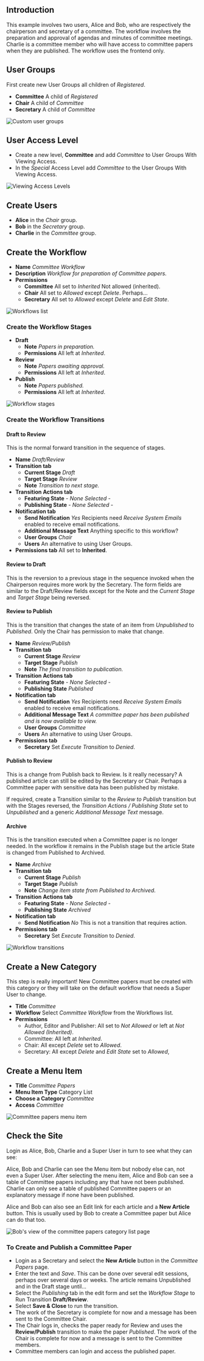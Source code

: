<!-- Filename: J6.x:Workflow_Scenarios_Example_2 / Display title: Workflow Example 2 -->

## Introduction

This example involves two users, Alice and Bob, who are respectively the
chairperson and secretary of a committee. The workflow involves the preparation
and approval of agendas and minutes of committee meetings. Charlie is a 
committee member who will have access to committee papers when they are
published. The workflow uses the frontend only.

## User Groups

First create new User Groups all children of *Registered*.

- **Committee** A child of *Registered* 
- **Chair** A child of *Committee*
- **Secretary** A child of *Committee*

![Custom user groups](../../../en/images/workflows/example-2-user-groups.png)

## User Access Level

- Create a new level, **Committee** and add *Committee* to User Groups With Viewing Access.
- In the *Special* Access Level add *Committee* to the User Groups With Viewing Access.

![Viewing Access Levels](../../../en/images/workflows/example-2-viewing-access-levels.png)

## Create Users

- **Alice** in the *Chair* group.
- **Bob** in the *Secretary* group.
- **Charlie** in the *Committee* group.

## Create the Workflow

- **Name** *Committee Workflow*
- **Description** *Workflow for preparation of Committee papers.*
- **Permissions**
  - **Committee** All set to *Inherited* Not allowed (inherited).
  - **Chair** All set to *Allowed* except *Delete*. Perhaps...
  - **Secretary** All set to *Allowed* except *Delete* and *Edit State*.

![Workflows list](../../../en/images/workflows/example-2-workflows-list.png)

### Create the Workflow Stages

- **Draft** 
  - **Note** *Papers in preparation.* 
  - **Permissions** All left at *Inherited*.
- **Review**
  - **Note** *Papers awaiting approval.* 
  - **Permissions** All left at *Inherited*.
- **Publish**
  - **Note** *Papers published.* 
  - **Permissions** All left at *Inherited*.

![Workflow stages](../../../en/images/workflows/example-2-stages-committee-workflow.png)

### Create the Workflow Transitions

#### Draft to Review

This is the normal forward transition in the sequence of stages.

- **Name** *Draft/Review*
- **Transition tab**
  - **Current Stage** *Draft*
  - **Target Stage** *Review*
  - **Note** *Transition to next stage.*
- **Transition Actions tab**
  - **Featuring State** *- None Selected -*
  - **Publishing State** *- None Selected -*
- **Notification tab**
  - **Send Notification** *Yes* Recipients need *Receive System Emails* enabled
    to receive email notifications. 
  - **Additional Message Text** Anything specific to this workflow?
  - **User Groups** *Chair*
  - **Users** An alternative to using User Groups.
- **Permissions tab** All set to **Inherited**.

#### Review to Draft

This is the reversion to a previous stage in the sequence invoked when the
Chairperson requires more work by the Secretary. The form fields are similar
to the Draft/Review fields except for the Note and the *Current Stage* and
*Target Stage* being reversed.

#### Review to Publish

This is the transition that changes the state of an item from *Unpublished*
to *Published*. Only the Chair has permission to make that change.

- **Name** *Review/Publish*
- **Transition tab**
  - **Current Stage** *Review*
  - **Target Stage** *Publish*
  - **Note** *The final transition to publication.*
- **Transition Actions tab**
  - **Featuring State** *- None Selected -*
  - **Publishing State** *Published*
- **Notification tab**
  - **Send Notification** *Yes* Recipients need *Receive System Emails* enabled
    to receive email notifications. 
  - **Additional Message Text** *A committee paper has been published and is now available to view.*
  - **User Groups** *Committee*
  - **Users** An alternative to using User Groups.
- **Permissions tab**
  - **Secretary** Set *Execute Transition* to *Denied*.

#### Publish to Review

This is a change from Publish back to Review. Is it really necessary? A 
published article can still be edited by the Secretary or Chair. Perhaps a 
Committee paper with sensitive data has been published by mistake.

If required, create a Transition similar to the *Review to Publish* transition
but with the Stages reversed, the *Transition Actions / Publishing State*
set to *Unpublished* and a generic *Additional Message Text* message.

#### Archive

This is the transition executed when a Committee paper is no longer needed.
In the workflow it remains in the Publish stage but the article State is
changed from Published to Archived.

- **Name** *Archive*
- **Transition tab**
  - **Current Stage** *Publish*
  - **Target Stage** *Publish*
  - **Note** *Change item state from Published to Archived.*
- **Transition Actions tab**
  - **Featuring State** *- None Selected -*
  - **Publishing State** *Archived*
- **Notification tab**
  - **Send Notification** *No* This is not a transition that requires action. 
- **Permissions tab**
  - **Secretary** Set *Execute Transition* to *Denied*.

![Workflow transitions](../../../en/images/workflows/example-2-transitions-committee-workflow.png)

## Create a New Category

<div class="alert alert-warning">This step is really important! New Committee
papers must be created with this category or they will take on the default
workflow that needs a Super User to change.</div>

- **Title** *Committee* 
- **Workflow** Select *Committee Workflow* from the Workflows list.
- **Permissions** 
  - Author, Editor and Publisher: All set to *Not Allowed* or left at 
    *Not Allowed (Inherited)*.
  - Committee: All left at *Inherited*.
  - Chair: All except *Delete* set to *Allowed*.
  - Secretary: All except *Delete* and *Edit State* set to *Allowed*,

## Create a Menu Item

- **Title** *Committee Papers*
- **Menu Item Type** Category List
- **Choose a Category** *Committee*
- **Access** *Committee*

![Committee papers menu item](../../../en/images/workflows/example-2-menu-item.png)

## Check the Site

Login as Alice, Bob, Charlie and a Super User in turn to see what they can see:

Alice, Bob and Charlie can see the Menu item but nobody else can, not even 
a Super User. After selecting the menu item, Alice and Bob can see a table of 
Committee papers including any that have not been published. Charlie can only
see a table of published Committee papers or an explanatory message if none
have been published.

Alice and Bob can also see an Edit link for each article and a **New Article** 
button. This is usually used by Bob to create a Committee paper but Alice can 
do that too.

![Bob's view of the committee papers category list page](../../../en/images/workflows/example-2-committee-papers.png)

### To Create and Publish a Committee Paper

- Login as a Secretary and select the **New Article** button in the 
  *Committee Papers* page.
- Enter the text and *Save*. This can be done over several edit sessions, 
  perhaps over several days or weeks. The article remains Unpublished and in 
  the Draft stage until...
- Select the *Publishing* tab in the edit form and set the *Workflow Stage* to 
  Run Transition **Draft/Review**. 
- Select **Save & Close** to run the transition.
- The work of the Secretary is complete for now and a message has been sent to
  the Committee Chair.
- The Chair logs in, checks the paper ready for Review and uses the 
  **Review/Publish** transition to make the paper *Published*. The work of the
  Chair is complete for now and a message is sent to the Committee members.
- Committee members can login and access the published paper.

